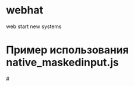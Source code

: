 # webhat
web start 
new systems
# Пример использования native_maskedinput.js
#<script>
#  document.addEventListener('DOMContentLoaded', () => {
#    new PhoneMask("input[type='tel']", {
#      pattern: '+375(__)___-__-__',
#      placeholderChar: '_',
#      prefix: '+375',
#      autofillFrom: 'localStorage'
#    });
#  });
#</script>

